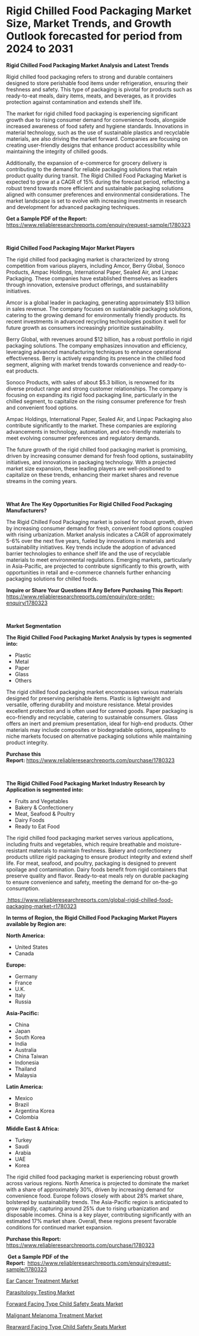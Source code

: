 <p><h1>Rigid Chilled Food Packaging Market Size, Market Trends, and Growth Outlook forecasted for period from 2024 to 2031</h1></p><p><strong>Rigid Chilled Food Packaging Market Analysis and Latest Trends</strong></p>
<p><p>Rigid chilled food packaging refers to strong and durable containers designed to store perishable food items under refrigeration, ensuring their freshness and safety. This type of packaging is pivotal for products such as ready-to-eat meals, dairy items, meats, and beverages, as it provides protection against contamination and extends shelf life.</p><p>The market for rigid chilled food packaging is experiencing significant growth due to rising consumer demand for convenience foods, alongside increased awareness of food safety and hygiene standards. Innovations in material technology, such as the use of sustainable plastics and recyclable materials, are also driving the market forward. Companies are focusing on creating user-friendly designs that enhance product accessibility while maintaining the integrity of chilled goods.</p><p>Additionally, the expansion of e-commerce for grocery delivery is contributing to the demand for reliable packaging solutions that retain product quality during transit. The Rigid Chilled Food Packaging Market is expected to grow at a CAGR of 15% during the forecast period, reflecting a robust trend towards more efficient and sustainable packaging solutions aligned with consumer preferences and environmental considerations. The market landscape is set to evolve with increasing investments in research and development for advanced packaging techniques.</p></p>
<p><strong>Get a Sample PDF of the Report:&nbsp;</strong> <a href="https://www.reliableresearchreports.com/enquiry/request-sample/1780323?utm_campaign=11&utm_medium=2&utm_source=Github&utm_content=ia&utm_term=19122024&utm_id=rigid-chilled-food-packaging">https://www.reliableresearchreports.com/enquiry/request-sample/1780323</a></p>
<p>&nbsp;</p>
<p><strong>Rigid Chilled Food Packaging Major Market Players</strong></p>
<p><p>The rigid chilled food packaging market is characterized by strong competition from various players, including Amcor, Berry Global, Sonoco Products, Ampac Holdings, International Paper, Sealed Air, and Linpac Packaging. These companies have established themselves as leaders through innovation, extensive product offerings, and sustainability initiatives.</p><p>Amcor is a global leader in packaging, generating approximately $13 billion in sales revenue. The company focuses on sustainable packaging solutions, catering to the growing demand for environmentally friendly products. Its recent investments in advanced recycling technologies position it well for future growth as consumers increasingly prioritize sustainability.</p><p>Berry Global, with revenues around $12 billion, has a robust portfolio in rigid packaging solutions. The company emphasizes innovation and efficiency, leveraging advanced manufacturing techniques to enhance operational effectiveness. Berry is actively expanding its presence in the chilled food segment, aligning with market trends towards convenience and ready-to-eat products.</p><p>Sonoco Products, with sales of about $5.3 billion, is renowned for its diverse product range and strong customer relationships. The company is focusing on expanding its rigid food packaging line, particularly in the chilled segment, to capitalize on the rising consumer preference for fresh and convenient food options.</p><p>Ampac Holdings, International Paper, Sealed Air, and Linpac Packaging also contribute significantly to the market. These companies are exploring advancements in technology, automation, and eco-friendly materials to meet evolving consumer preferences and regulatory demands.</p><p>The future growth of the rigid chilled food packaging market is promising, driven by increasing consumer demand for fresh food options, sustainability initiatives, and innovations in packaging technology. With a projected market size expansion, these leading players are well-positioned to capitalize on these trends, enhancing their market shares and revenue streams in the coming years.</p></p>
<p>&nbsp;</p>
<p><strong>What Are The Key Opportunities For Rigid Chilled Food Packaging Manufacturers?</strong></p>
<p><p>The Rigid Chilled Food Packaging market is poised for robust growth, driven by increasing consumer demand for fresh, convenient food options coupled with rising urbanization. Market analysis indicates a CAGR of approximately 5-6% over the next five years, fueled by innovations in materials and sustainability initiatives. Key trends include the adoption of advanced barrier technologies to enhance shelf life and the use of recyclable materials to meet environmental regulations. Emerging markets, particularly in Asia-Pacific, are projected to contribute significantly to this growth, with opportunities in retail and e-commerce channels further enhancing packaging solutions for chilled foods.</p></p>
<p><strong>Inquire or Share Your Questions If Any Before Purchasing This Report:</strong> <a href="https://www.reliableresearchreports.com/enquiry/pre-order-enquiry/1780323?utm_campaign=11&utm_medium=2&utm_source=Github&utm_content=ia&utm_term=19122024&utm_id=rigid-chilled-food-packaging">https://www.reliableresearchreports.com/enquiry/pre-order-enquiry/1780323</a></p>
<p>&nbsp;</p>
<p><strong>Market Segmentation</strong></p>
<p><strong>The Rigid Chilled Food Packaging Market Analysis by types is segmented into:</strong></p>
<p><ul><li>Plastic</li><li>Metal</li><li>Paper</li><li>Glass</li><li>Others</li></ul></p>
<p><p>The rigid chilled food packaging market encompasses various materials designed for preserving perishable items. Plastic is lightweight and versatile, offering durability and moisture resistance. Metal provides excellent protection and is often used for canned goods. Paper packaging is eco-friendly and recyclable, catering to sustainable consumers. Glass offers an inert and premium presentation, ideal for high-end products. Other materials may include composites or biodegradable options, appealing to niche markets focused on alternative packaging solutions while maintaining product integrity.</p></p>
<p><strong>Purchase this Report:&nbsp;</strong><a href="https://www.reliableresearchreports.com/purchase/1780323?utm_campaign=11&utm_medium=2&utm_source=Github&utm_content=ia&utm_term=19122024&utm_id=rigid-chilled-food-packaging">https://www.reliableresearchreports.com/purchase/1780323</a></p>
<p>&nbsp;</p>
<p><strong>The Rigid Chilled Food Packaging Market Industry Research by Application is segmented into:</strong></p>
<p><ul><li>Fruits and Vegetables</li><li>Bakery & Confectionery</li><li>Meat, Seafood & Poultry</li><li>Dairy Foods</li><li>Ready to Eat Food</li></ul></p>
<p><p>The rigid chilled food packaging market serves various applications, including fruits and vegetables, which require breathable and moisture-resistant materials to maintain freshness. Bakery and confectionery products utilize rigid packaging to ensure product integrity and extend shelf life. For meat, seafood, and poultry, packaging is designed to prevent spoilage and contamination. Dairy foods benefit from rigid containers that preserve quality and flavor. Ready-to-eat meals rely on durable packaging to ensure convenience and safety, meeting the demand for on-the-go consumption.</p></p>
<p><a href="https://www.reliableresearchreports.com/global-rigid-chilled-food-packaging-market-r1780323?utm_campaign=11&utm_medium=2&utm_source=Github&utm_content=ia&utm_term=19122024&utm_id=rigid-chilled-food-packaging">&nbsp;https://www.reliableresearchreports.com/global-rigid-chilled-food-packaging-market-r1780323</a></p>
<p><strong>In terms of Region, the Rigid Chilled Food Packaging Market Players available by Region are:</strong></p>
<p>
    <p> <strong> North America: </strong>
        <ul>
            <li>United States</li>
            <li>Canada</li>
        </ul>
        </p> 
    <p> <strong> Europe: </strong>
        <ul>
            <li>Germany</li>
            <li>France</li>
            <li>U.K.</li>
            <li>Italy</li>
            <li>Russia</li>
        </ul>
        </p> 
    <p> <strong> Asia-Pacific: </strong>
        <ul>
            <li>China</li>
            <li>Japan</li>
            <li>South Korea</li>
            <li>India</li>
            <li>Australia</li>
            <li>China Taiwan</li>
            <li>Indonesia</li>
            <li>Thailand</li>
            <li>Malaysia</li>
        </ul>
        </p> 
    <p> <strong> Latin America: </strong>
        <ul>
            <li>Mexico</li>
            <li>Brazil</li>
            <li>Argentina Korea</li>
            <li>Colombia</li>
        </ul>
        </p> 
    <p> <strong> Middle East & Africa: </strong>
        <ul>
            <li>Turkey</li>
            <li>Saudi</li>
            <li>Arabia</li>
            <li>UAE</li>
            <li>Korea</li>
        </ul>
    </p>
    </p>
<p><p>The rigid chilled food packaging market is experiencing robust growth across various regions. North America is projected to dominate the market with a share of approximately 30%, driven by increasing demand for convenience food. Europe follows closely with about 28% market share, bolstered by sustainability trends. The Asia-Pacific region is anticipated to grow rapidly, capturing around 25% due to rising urbanization and disposable incomes. China is a key player, contributing significantly with an estimated 17% market share. Overall, these regions present favorable conditions for continued market expansion.</p></p>
<p><strong>Purchase this Report: </strong><a href="https://www.reliableresearchreports.com/purchase/1780323?utm_campaign=11&utm_medium=2&utm_source=Github&utm_content=ia&utm_term=19122024&utm_id=rigid-chilled-food-packaging">https://www.reliableresearchreports.com/purchase/1780323</a></p>
<p>&nbsp;<strong>Get a Sample PDF of the Report:&nbsp;&nbsp;</strong><a href="https://www.reliableresearchreports.com/enquiry/request-sample/1780323?utm_campaign=11&utm_medium=2&utm_source=Github&utm_content=ia&utm_term=19122024&utm_id=rigid-chilled-food-packaging">https://www.reliableresearchreports.com/enquiry/request-sample/1780323</a></p>
<p><strong></strong></p>
<p><p><a href="https://www.linkedin.com/pulse/thorough-examination-size-dynamics-expected-growth-ear-cancer-v0ave?utm_campaign=11&utm_medium=2&utm_source=Github&utm_content=ia&utm_term=19122024&utm_id=rigid-chilled-food-packaging">Ear Cancer Treatment Market</a></p><p><a href="https://www.linkedin.com/pulse/parasitology-testing-industry-resonance-98-amplification-xjl1e?utm_campaign=11&utm_medium=2&utm_source=Github&utm_content=ia&utm_term=19122024&utm_id=rigid-chilled-food-packaging">Parasitology Testing Market</a></p><p><a href="https://github.com/gukenneth26571/Market-Research-Report-List-1/blob/main/forward-facing-type-child-safety-seats-market.md?utm_campaign=11&utm_medium=2&utm_source=Github&utm_content=ia&utm_term=19122024&utm_id=rigid-chilled-food-packaging">Forward Facing Type Child Safety Seats Market</a></p><p><a href="https://www.linkedin.com/pulse/future-outlook-malignant-melanoma-treatment-market-20242031-wmzle?utm_campaign=11&utm_medium=2&utm_source=Github&utm_content=ia&utm_term=19122024&utm_id=rigid-chilled-food-packaging">Malignant Melanoma Treatment Market</a></p><p><a href="https://github.com/ChiragRp1/Market-Research-Report-List-6/blob/main/rearward-facing-type-child-safety-seats-market.md?utm_campaign=11&utm_medium=2&utm_source=Github&utm_content=ia&utm_term=19122024&utm_id=rigid-chilled-food-packaging">Rearward Facing Type Child Safety Seats Market</a></p></p>